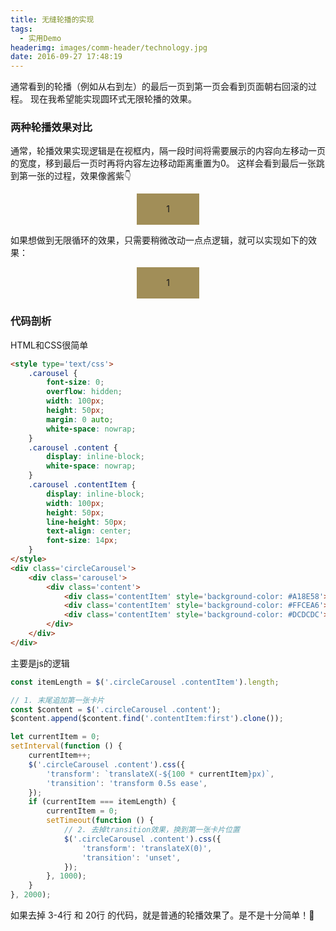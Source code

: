 ```yaml
---
title: 无缝轮播的实现
tags:
  - 实用Demo
headerimg: images/comm-header/technology.jpg
date: 2016-09-27 17:48:19
---
```


通常看到的轮播（例如从右到左）的最后一页到第一页会看到页面朝右回滚的过程。
现在我希望能实现圆环式无限轮播的效果。
<!-- more -->
### 两种轮播效果对比

通常，轮播效果实现逻辑是在视框内，隔一段时间将需要展示的内容向左移动一页的宽度，移到最后一页时再将内容左边移动距离重置为0。
这样会看到最后一张跳到第一张的过程，效果像酱紫👇

<div class="normalCarousel"><div class="carousel"><div class="content"><div class="contentItem" style="background-color: #A18E58">1</div><div class="contentItem" style="background-color: #FFCEA6">2</div><div class="contentItem" style="background-color: #DCDCDC">3</div></div></div></div>

<script type="text/javascript">
	setTimeout(function() {
        const itemLength = $('.normalCarousel .contentItem').length;
	    let currentItem = 0;
        setInterval(function() {
            currentItem++;
            if (currentItem === itemLength) {
                currentItem = 0;
                $('.normalCarousel .content').css ({
                    'transform' : 'translateX(0)'
                });
            } else {
              $('.normalCarousel .content').css ({
                  'transform': `translateX(-${100 * currentItem}px)`,
                  'transition': 'transform 0.5s'
              });
            }
    	}, 2000 );
	}, 500);
</script>

如果想做到无限循环的效果，只需要稍微改动一点点逻辑，就可以实现如下的效果：

<div class="circleCarousel"><div class="carousel"><div class="content"><div class="contentItem" style="background-color: #A18E58">1</div><div class="contentItem" style="background-color: #FFCEA6">2</div><div class="contentItem" style="background-color: #DCDCDC">3</div></div></div></div>

<script type="text/javascript">
    setTimeout(function() {
        const itemLength = $('.circleCarousel .contentItem').length;
        // 1. 末尾追加第一张卡片
        const $content = $('.circleCarousel .content');
        $content.append($content.find('.contentItem:first').clone());
        let currentItem = 0;
        setInterval(function () {
            currentItem++;
            $('.circleCarousel .content').css({
                'transform': `translateX(-${100 * currentItem}px)`,
                'transition': 'transform 0.5s ease',
            });
            if (currentItem === itemLength) {
                currentItem = 0;
                setTimeout(function () {
                    // 2. 去掉transition效果，换到第一张卡片位置
                    $('.circleCarousel .content').css({
                        'transform': 'translateX(0)',
                        'transition': 'unset',
                    });
                }, 1000);
            }
        }, 2000);
    }, 500);
</script>

### 代码剖析

HTML和CSS很简单

```html
<style type='text/css'>
    .carousel {
        font-size: 0;
        overflow: hidden;
        width: 100px;
        height: 50px;
        margin: 0 auto;
        white-space: nowrap;
    }
    .carousel .content {
        display: inline-block;
        white-space: nowrap;
    }
    .carousel .contentItem {
        display: inline-block;
        width: 100px;
        height: 50px;
        line-height: 50px;
        text-align: center;
        font-size: 14px;
    }
</style>
<div class='circleCarousel'>
    <div class='carousel'>
        <div class='content'>
            <div class='contentItem' style='background-color: #A18E58'>1</div>
            <div class='contentItem' style='background-color: #FFCEA6'>2</div>
            <div class='contentItem' style='background-color: #DCDCDC'>3</div>
        </div>
    </div>
</div>
```

主要是js的逻辑

```js
const itemLength = $('.circleCarousel .contentItem').length;

// 1. 末尾追加第一张卡片
const $content = $('.circleCarousel .content');
$content.append($content.find('.contentItem:first').clone());

let currentItem = 0;
setInterval(function () {
    currentItem++;
    $('.circleCarousel .content').css({
        'transform': `translateX(-${100 * currentItem}px)`,
        'transition': 'transform 0.5s ease',
    });
    if (currentItem === itemLength) {
        currentItem = 0;
        setTimeout(function () {
            // 2. 去掉transition效果，换到第一张卡片位置
            $('.circleCarousel .content').css({
                'transform': 'translateX(0)',
                'transition': 'unset',
            });
        }, 1000);
    }
}, 2000);
```

如果去掉 3-4行 和 20行 的代码，就是普通的轮播效果了。是不是十分简单！💅

<!-- 样式 -->
<style type="text/css">.carousel {width: 100px; height: 50px; overflow: hidden; white-space: nowrap; margin: 0 auto;} .carousel .content {display: inline-block; white-space: nowrap; } .carousel .contentItem {display: inline-block; width: 100px; height: 50px; text-align: center; line-height: 50px;}</style>